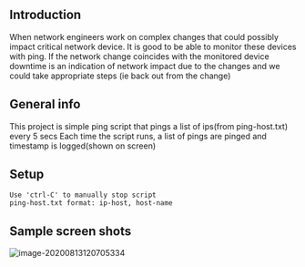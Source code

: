 ## Introduction

When network engineers work on complex changes that could possibly impact critical network device. It is good to be able to monitor these devices with ping. If the network change coincides with the monitored device downtime is an indication of network impact due to the changes and we could take appropriate steps (ie back out from the change)



## General info
This project is simple ping script that pings a list of ips(from ping-host.txt) every 5 secs
Each time the script runs, a list of pings are pinged and timestamp is logged(shown on screen)



## Setup
```
Use 'ctrl-C' to manually stop script
ping-host.txt format: ip-host, host-name
```



## Sample screen shots

![image-20200813120705334](C:\Users\ES\AppData\Roaming\Typora\typora-user-images\image-20200813120705334.png)